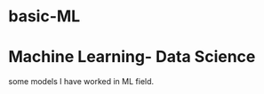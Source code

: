 # basic-ML
Machine Learning- Data Science
=============================================================================
some models I have worked in ML field. 
